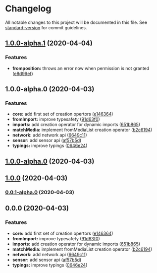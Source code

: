 # Changelog

All notable changes to this project will be documented in this file. See [standard-version](https://github.com/conventional-changelog/standard-version) for commit guidelines.

## [1.0.0-alpha.1](https://github.com/JWO719/rxjs-web/compare/v1.0.0-alpha.0...v1.0.0-alpha.1) (2020-04-04)


### Features

* **fromposition:** throws an error now when permission is not granted ([e8d99ef](https://github.com/JWO719/rxjs-web/commit/e8d99ef903c7d3820a407ab8006b48da9bcaf5e4))

## 1.0.0-alpha.0 (2020-04-03)


### Features

* **core:** add first set of creation opertors ([e146364](https://github.com/JWO719/rxjs-web/commit/e146364e66ce4bbc58163b5470c888a979a31073))
* **fromImport:** improve typesafety ([91d63f0](https://github.com/JWO719/rxjs-web/commit/91d63f064e654dabd01deebe4b9c65d438c2828f))
* **imports:** add creation operator for dynamic imports ([651b865](https://github.com/JWO719/rxjs-web/commit/651b865fd33d6084a51d403be1cbabeb2343c415))
* **matchMedia:** implement fromMediaList creation operator ([b2c6194](https://github.com/JWO719/rxjs-web/commit/b2c6194e89735d4aeb533f4c1ea87cbae9178201))
* **network:** add network api ([6649c11](https://github.com/JWO719/rxjs-web/commit/6649c11bb7fd67357308c856943e58d93c17e119))
* **sensor:** add sensor api ([af57b5d](https://github.com/JWO719/rxjs-web/commit/af57b5d050a81b620bb5e2b7f4e478acbef78f0d))
* **typings:** improve typings ([0646e24](https://github.com/JWO719/rxjs-web/commit/0646e249f10a6e20eeb006af9087f37f9bcc1835))

## [1.0.0-alpha.0](https://github.com/JWO719/rxjs-web/compare/v1.0.0...v1.0.0-alpha.0) (2020-04-03)

## [1.0.0](https://github.com/JWO719/rxjs-web/compare/v0.0.1-alpha.0...v1.0.0) (2020-04-03)

### [0.0.1-alpha.0](https://github.com/JWO719/rxjs-web/compare/v0.0.0...v0.0.1-alpha.0) (2020-04-03)

## 0.0.0 (2020-04-03)


### Features

* **core:** add first set of creation opertors ([e146364](https://github.com/JWO719/rxjs-web/commit/e146364e66ce4bbc58163b5470c888a979a31073))
* **fromImport:** improve typesafety ([91d63f0](https://github.com/JWO719/rxjs-web/commit/91d63f064e654dabd01deebe4b9c65d438c2828f))
* **imports:** add creation operator for dynamic imports ([651b865](https://github.com/JWO719/rxjs-web/commit/651b865fd33d6084a51d403be1cbabeb2343c415))
* **matchMedia:** implement fromMediaList creation operator ([b2c6194](https://github.com/JWO719/rxjs-web/commit/b2c6194e89735d4aeb533f4c1ea87cbae9178201))
* **network:** add network api ([6649c11](https://github.com/JWO719/rxjs-web/commit/6649c11bb7fd67357308c856943e58d93c17e119))
* **sensor:** add sensor api ([af57b5d](https://github.com/JWO719/rxjs-web/commit/af57b5d050a81b620bb5e2b7f4e478acbef78f0d))
* **typings:** improve typings ([0646e24](https://github.com/JWO719/rxjs-web/commit/0646e249f10a6e20eeb006af9087f37f9bcc1835))
